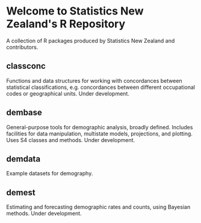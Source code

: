 # Welcome to Statistics New Zealand's R Repository

A collection of R packages produced by Statistics New Zealand and contributors.

## classconc

Functions and data structures for working with concordances between statistical classifications, e.g. concordances between different occupational codes or geographical units. Under development.

## dembase

General-purpose tools for demographic analysis, broadly defined.  Includes facilities for data manipulation, multistate models, projections, and plotting.  Uses S4 classes and methods. Under development.

## demdata

Example datasets for demography.

## demest

Estimating and forecasting demographic rates and counts, using Bayesian methods.  Under development.


